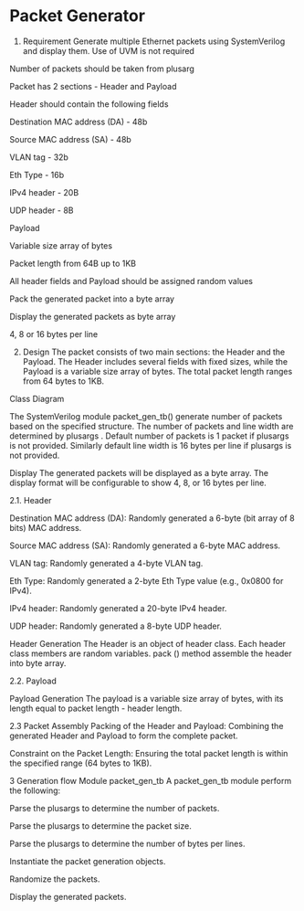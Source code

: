# Packet Generator
1. Requirement
Generate multiple Ethernet packets using SystemVerilog and display them. Use of UVM is not required

Number of packets should be taken from plusarg

Packet has 2 sections - Header and Payload

Header should contain the following fields

Destination MAC address (DA) - 48b

Source MAC address (SA) - 48b

VLAN tag - 32b

Eth Type - 16b

IPv4 header - 20B

UDP header - 8B

Payload

Variable size array of bytes

Packet length from 64B up to 1KB

All header fields and Payload should be assigned random values

Pack the generated packet into a byte array

Display the generated packets as byte array

4, 8 or 16 bytes per line

2. Design
The packet consists of two main sections: the Header and the Payload. The Header includes several fields with fixed sizes, while the Payload is a variable size array of bytes. The total packet length ranges from 64 bytes to 1KB. 


Class Diagram

The SystemVerilog module packet_gen_tb() generate number of packets based on the specified structure. The number of packets and line width are determined by plusargs . Default number of packets is 1 packet if plusargs is not provided. Similarly default line width is 16 bytes per line if plusargs is not provided. 

Display
The generated packets will be displayed as a byte array. The display format will be configurable to show 4, 8, or 16 bytes per line.

2.1. Header

Destination MAC address (DA): Randomly generated a 6-byte (bit array of 8 bits) MAC address.

Source MAC address (SA): Randomly generated a 6-byte MAC address.

VLAN tag: Randomly generated a 4-byte VLAN tag.

Eth Type: Randomly generated a 2-byte Eth Type value (e.g., 0x0800 for IPv4).

IPv4 header: Randomly generated a 20-byte IPv4 header.

UDP header: Randomly generated a 8-byte UDP header.

Header Generation
The Header is an object of header class. Each header class members are random variables. pack () method assemble the header into byte array.

2.2. Payload

Payload Generation
The payload is a variable size array of bytes, with its length equal to packet length - header length.

2.3 Packet Assembly
Packing of the Header and Payload: Combining the generated Header and Payload to form the complete packet.

Constraint on the Packet Length: Ensuring the total packet length is within the specified range (64 bytes to 1KB).

3 Generation flow
Module packet_gen_tb 
A packet_gen_tb module perform the following:

Parse the plusargs to determine the number of packets.

Parse the plusargs to determine the packet size.

Parse the plusargs to determine the number of bytes per lines.

Instantiate the packet generation objects.

Randomize the packets.

Display the generated packets.

